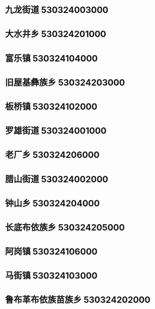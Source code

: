 # 九龙街道 530324003000
# 大水井乡 530324201000
# 富乐镇 530324104000
# 旧屋基彝族乡 530324203000
# 板桥镇 530324102000
# 罗雄街道 530324001000
# 老厂乡 530324206000
# 腊山街道 530324002000
# 钟山乡 530324204000
# 长底布依族乡 530324205000
# 阿岗镇 530324106000
# 马街镇 530324103000
# 鲁布革布依族苗族乡 530324202000
